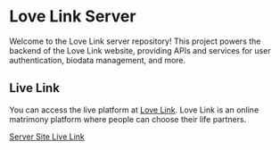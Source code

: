 # Love Link Server

Welcome to the Love Link server repository! This project powers the backend of the Love Link website, providing APIs and services for user authentication, biodata management, and more.

## Live Link
You can access the live platform at [Love Link](your-live-link-url). Love Link is an online matrimony platform where people can choose their life partners.

[Server Site Live Link](https://love-link-server-nine.vercel.app)